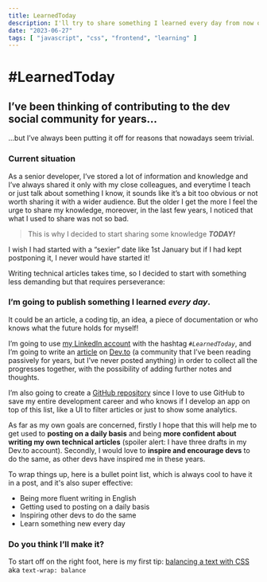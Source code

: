 ```yaml
---
title: LearnedToday
description: I'll try to share something I learned every day from now on.. Will I be able to do it?
date: "2023-06-27"
tags: [ "javascript", "css", "frontend", "learning" ]
---
```


# #LearnedToday

## I’ve been thinking of contributing to the dev social community for years...

...but I’ve always been putting it off for reasons that nowadays seem trivial.

### Current situation

As a senior developer, I’ve stored a lot of information and knowledge and I’ve always shared it only with my close
colleagues, and everytime I teach or just talk about something I know, it sounds like it’s a bit too obvious or not
worth sharing it with a wider audience.
But the older I get the more I feel the urge to share my knowledge, moreover, in the last few years, I noticed that what
I used to share was not so bad.

> This is why I decided to start sharing some knowledge ***TODAY!***

I wish I had started with a “sexier” date like 1st January but if I had kept postponing it, I never would have started
it!

Writing technical articles takes time, so I decided to start with something less demanding but that requires
perseverance:

### I’m going to publish something I learned _every day_.

It could be an article, a coding tip, an idea, a piece of documentation or who knows what the future holds for myself!

I’m going to use [my LinkedIn account](https://www.linkedin.com/in/danielzotti) with the hashtag *`#LearnedToday`*, and
I’m going to write an [article](https://dev.to/danielzotti/learnedtoday-4b1k) on [Dev.to](https://dev.to/danielzotti)
(a community that I’ve been reading passively for years, but I’ve never posted anything) in order to collect all the
progresses together, with the possibility of adding further notes and thoughts.

I’m also going to create a [GitHub repository](https://github.com/danielzotti/LearnedToday) since I love to use GitHub
to save my entire development career and who knows if I develop an app on top of this list, like a UI to filter articles
or just to show some analytics.

As far as my own goals are concerned, firstly I hope that this will help me to get used to **posting on a daily basis**
and being **more confident about writing my own technical articles** (spoiler alert: I have three drafts in my Dev.to
account).
Secondly, I would love to **inspire and encourage devs** to do the same, as other devs have inspired me in these years.

To wrap things up, here is a bullet point list, which is always cool to have it in a post, and it's also super
effective:

- Being more fluent writing in English
- Getting used to posting on a daily basis
- Inspiring other devs to do the same
- Learn something new every day

### Do you think I’ll make it?

To start off on the right foot, here is my first
tip: [balancing a text with CSS](https://developer.chrome.com/blog/css-text-wrap-balance/) aka `text-wrap: balance`

